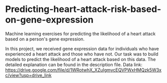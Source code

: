 # Predicting-heart-attack-risk-based-on-gene-expression
Machine learning exercises for predicting the likelihood of a heart attack based on a person's gene expression.

In this project, we received gene expression data for individuals who have experienced a heart attack and those who have not. Our task was to build models to predict the likelihood of a heart attack based on this data. The detailed explanation can be found in the description file.
Data link: https://drive.google.com/file/d/1WRotwhX_XZuIgmycEQVPWxHMQzk5W3xc/view?usp=drive_link

